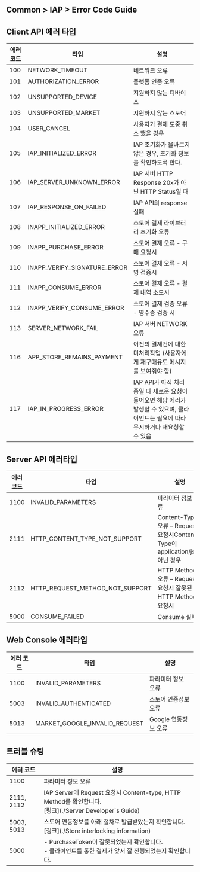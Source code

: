 ## Common > IAP > Error Code Guide

## Client API 에러 타입

| 에러 코드 | 타입 | 설명 |
| ---------- | ----- | ----- |
| 100 |  NETWORK_TIMEOUT |  네트워크 오류 |
| 101 |  AUTHORIZATION_ERROR |  플랫폼 인증 오류 |
| 102 |  UNSUPPORTED_DEVICE |  지원하지 않는 디바이스 |
| 103 |  UNSUPPORTED_MARKET |  지원하지 않는 스토어 |
| 104 |  USER_CANCEL |  사용자가 결제 도중 취소 했을 경우 |
| 105 |  IAP_INITIALIZED_ERROR |  IAP 초기화가 올바르지 않은 경우, 초기화 정보를 확인하도록 한다. |
| 106 |  IAP_SERVER_UNKNOWN_ERROR |  IAP 서버 HTTP Response 20x가 아닌 HTTP Status일 때 |
| 107 |  IAP_RESPONSE_ON_FAILED |  IAP API의 response 실패 |
| 108 |  INAPP_INITIALIZED_ERROR |  스토어 결제 라이브러리 초기화 오류 |
| 109 |  INAPP_PURCHASE_ERROR |  스토어 결제 오류 - 구매 요청시 |
| 110 |  INAPP_VERIFY_SIGNATURE_ERROR |  스토어 결제 오류 - 서명 검증시 |
| 111 |  INAPP_CONSUME_ERROR |  스토어 결제 오류 - 결제 내역 소모시 |
| 112 |  INAPP_VERIFY_CONSUME_ERROR |  스토어 결제 검증 오류 - 영수증 검증 시 |
| 113 |	 SERVER_NETWORK_FAIL |  IAP 서버 NETWORK 오류 |
| 116 |	 APP_STORE_REMAINS_PAYMENT | 이전의 결제건에 대한 미처리작업 (사용자에게 재구매유도 메시지를 보여줘야 함) |
| 117 |  IAP_IN_PROGRESS_ERROR | IAP API가 아직 처리 중일 때 새로운 요청이 들어오면 해당 에러가 발생할 수 있으며, 클라이언트는 필요에 따라 무시하거나 재요청할 수 있음 |

## Server API 에러타입

|에러 코드|	타입|	설명|
|---|---|---|
|1100|	INVALID_PARAMETERS|	파라미터 정보 오류|
|2111|	HTTP_CONTENT_TYPE_NOT_SUPPORT|	Content-Type 오류 – Request 요청시Content-Type이 application/json 아닌 경우|
|2112|	HTTP_REQUEST_METHOD_NOT_SUPPORT|	HTTP Method 오류 – Request 요청시 잘못된 HTTP Method로 요청시|
|5000|	CONSUME_FAILED|	Consume 실패|

## Web Console 에러타입

|에러 코드|	타입|	설명|
|---|---|---|
|1100|	INVALID_PARAMETERS|	파라미터 정보 오류|
|5003|	INVALID_AUTHENTICATED|	스토어 인증정보 오류|
|5013|	MARKET_GOOGLE_INVALID_REQUEST|	Google 연동정보 오류|

## 트러블 슈팅

|에러 코드|	설명|
|---|---|
|1100|	파라미터 정보 오류|
|2111, 2112|	IAP Server에 Request 요청시 Content-type, HTTP Method를 확인합니다.<br/> [링크](./Server Developer`s Guide) |
|5003, 5013|	스토어 연동정보를 아래 절차로 발급받았는지 확인합니다. <br/> [링크](./Store interlocking information) |
|5000| - PurchaseToken이 잘못되었는지 확인합니다. <br/> - 클라이언트를 통한 결제가 앞서 잘 진행되었는지 확인합니다.|
